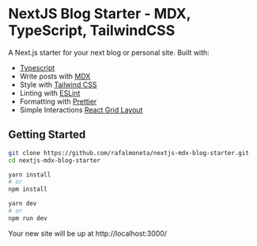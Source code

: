 # NextJS Blog Starter - MDX, TypeScript, TailwindCSS

A Next.js starter for your next blog or personal site. Built with:

- [Typescript](https://www.typescriptlang.org/)
- Write posts with [MDX](https://mdxjs.com/)
- Style with [Tailwind CSS](https://tailwindcss.com/)
- Linting with [ESLint](https://eslint.org/)
- Formatting with [Prettier](https://prettier.io/)
- Simple Interactions [React Grid Layout](https://github.com/react-grid-layout/react-grid-layout)


## Getting Started

```bash
git clone https://github.com/rafalmoneta/nextjs-mdx-blog-starter.git
cd nextjs-mdx-blog-starter

yarn install
# or
npm install

yarn dev
# or
npm run dev
```

Your new site will be up at http://localhost:3000/